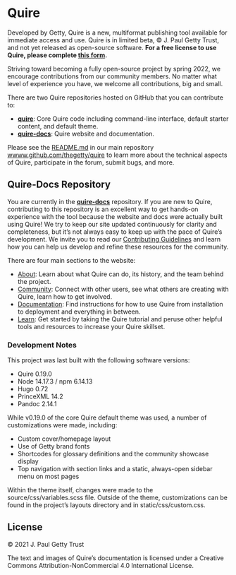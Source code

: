 # Quire

Developed by Getty, Quire is a new, multiformat publishing tool available for immediate access and use. Quire is in limited beta, © J. Paul Getty Trust, and not yet released as open-source software. **For a free license to use Quire, please complete [this form](http://bit.ly/quire-signup).**

Striving toward becoming a fully open-source project by spring 2022, we encourage contributions from our community members. No matter what level of experience you have, we welcome all contributions, big and small.

There are two Quire repositories hosted on GitHub that you can contribute to:

- [**quire**](https://github.com/thegetty/quire):  Core Quire code including command-line interface, default starter content, and default theme.
- [**quire-docs**](https://github.com/thegetty/quire-docs): Quire website and documentation.

Please see the [README.md](https://github.com/thegetty/quire/blob/main/README.md) in our main repository [wwww.github.com/thegetty/quire](wwww.github.com/thegetty/quire) to learn more about the technical aspects of Quire, participate in the forum, submit bugs, and more.

## Quire-Docs Repository

You are currently in the [**quire-docs**](https://github.com/thegetty/quire-docs) repository. If you are new to Quire, contributing to this repository is an excellent way to get hands-on experience with the tool because the website and docs were actually built using Quire! We try to keep our site updated continuously for clarity and completeness, but it’s not always easy to keep up with the pace of Quire’s development. We invite you to read our [Contributing Guidelines](https://github.com/thegetty/quire-docs/blob/main/CONTRIBUTING.md) and learn how you can help us develop and refine these resources for the community.

There are four main sections to the website:

- [About](https://quire.getty.edu/about/): Learn about what Quire can do, its history, and the team behind the project.
- [Community](https://quire.getty.edu/community/): Connect with other users, see what others are creating with Quire, learn how to get involved.
- [Documentation](https://quire.getty.edu/documentation/): Find instructions for how to use Quire from installation to deployment and everything in between.
- [Learn](https://quire.getty.edu/learn/): Get started by taking the Quire tutorial and peruse other helpful tools and resources to increase your Quire skillset.

### Development Notes

This project was last built with the following software versions:

- Quire 0.19.0
- Node 14.17.3 / npm 6.14.13
- Hugo 0.72
- PrinceXML 14.2
- Pandoc 2.14.1

While v0.19.0 of the core Quire default theme was used, a number of customizations were made, including:

- Custom cover/homepage layout
- Use of Getty brand fonts
- Shortcodes for glossary definitions and the community showcase display
- Top navigation with section links and a static, always-open sidebar menu on most pages

Within the theme itself, changes were made to the source/css/variables.scss file. Outside of the theme, customizations can be found in the project’s layouts directory and in static/css/custom.css.

## License

© 2021 J. Paul Getty Trust

The text and images of Quire’s documentation is licensed under a Creative Commons Attribution-NonCommercial 4.0 International License.
